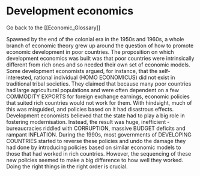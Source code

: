 # Development economics

Go back to the [[Economic_Glossary]]


Spawned by the end of the colonial era in the 1950s and 1960s, a whole branch of economic theory grew up around the question of how to promote economic development in poor countries. The proposition on which development economics was built was that poor countries were intrinsically different from rich ones and so needed their own set of economic models. Some development economists argued, for instance, that the self-interested, rational individual (HOMO ECONOMICUS) did not exist in traditional tribal societies. They claimed that because many poor countries had large agricultural populations and were often dependent on a few COMMODITY EXPORTS for foreign exchange earnings, economic policies that suited rich countries would not work for them. With hindsight, much of this was misguided, and policies based on it had disastrous effects. Development economists believed that the state had to play a big role in fostering modernisation. Instead, the result was huge, inefficient ­bureaucracies riddled with CORRUPTION, massive BUDGET deficits and rampant INFLATION. During the 1990s, most governments of DEVELOPING COUNTRIES started to reverse these policies and undo the damage they had done by introducing policies based on similar economic models to those that had worked in rich countries. However, the sequencing of these new policies seemed to make a big difference to how well they worked. Doing the right things in the right order is crucial.

